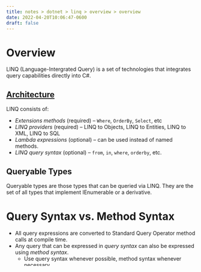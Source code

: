```yaml
---
title: notes > dotnet > linq > overview > overview
date: 2022-04-20T10:06:47-0600
draft: false
---
```

# Overview
LINQ (Language-Intergrated Query) is a set of technologies that integrates query capabilities directly into C#.

## <u>Architecture</u>
LINQ consists of:
- *Extensions methods* (required) – `Where`, `OrderBy`, `Select`, etc
- *LINQ providers* (required) – LINQ to Objects, LINQ to Entities, LINQ to XML, LINQ to SQL
- *Lambda expressions* (optional) – can be used instead of named methods.
- *LINQ query syntax* (optional) – `from`, `in`, `where`, `orderby`, etc.

## Queryable Types
Queryable types are those types that can be queried via LINQ. They are the set of all types that implement IEnumerable<T> or a derivative.

# Query Syntax vs. Method Syntax
- All query expressions are converted to Standard Query Operator method calls at compile time.
- Any query that can be expressed in *query syntax* can also be expressed using *method syntax*.
  - Use query syntax whenever possible, method syntax whenever necessary.
    - There is no performance difference between the two.
- Some query operations like Count or Max have no query syntax equivalent and require method syntax.
- Method syntax can be combined with query syntax.

## Query Syntax Example
```cs
// Obtain the data source:
int[] scores = { 97, 92, 81, 60 };

// Create the query:
IEnumerable<int> scoreQuery = // `scoreQuery` is the *query variable*
  // `score` is the *range variable;* it is in scope until query is exited with a semicolon
  from score in scores // `scores` is the *data source*
  where score > 80// this is the *filter*
  select score;

// Execute the query.
foreach (int i in scoreQuery) // The *iteration variable* (i) iterates over the query variable (scoreQuery), thereby
  Console.Write(i + " "); // executing it.
// Output: 97 92 81
```

## Method Syntax Example
```cs
// The same query in method syntax:
IEnumerable<int> scoreQuery = scores.Where(score => score > 80);
```

## Mixed Query and Method Syntax
When mixing the two syntaxes, instead of this:
```cs
int numCount1 = (
  from num in numbers1
  where num < 3 || num > 7
  select num).Count();
```

Do this (create a new variable to store the method call result):
```cs
IEnumerable<int> numbersQuery =
  from num in numbers1
  where num < 3 || num > 7
  select num;

int numCount2 = numbersQuery.Count(); // This method call forces the query expression to execute immediately.
```

# Query Use Cases
## 1
```cs
IEnumerable<int> highScoresQuery =
  from score in scores
  where score > 80 // Get a subset of the data…
  orderby score descending // …then sort/group it.
  select score;
```

## 2 
```cs
IEnumerable<string> highScoresQuery2 =
  from score in scores
  where score > 80 // Get a subset of the data…
  orderby score descending
  select $"The score is {score}"; // …then transform it (int –> string).
```

## 3 
```cs 
int highScoreCount = ( // Because highScoreCount stores a result, it is *not* a query variable.
  from score in scores
  where score > 80 // Get a subset of the data…
  select score).Count(); // …then get a singleton value about the data.
```
